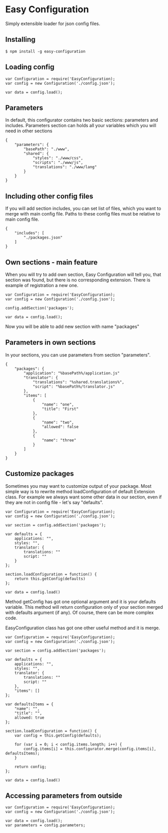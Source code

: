 # Easy Configuration

Simply extensible loader for json config files.

## Installing

```
$ npm install -g easy-configuration
```

## Loading config

```
var Configuration = require('EasyConfiguration);
var config = new Configuration('./config.json');

var data = config.load();
```

## Parameters
In default, this configurator contains two basic sections: parameters and includes.
Parameters section can holds all your variables which you will need in other sections

```
{
	"parameters": {
		"basePath": "./www",
		"shared": {
			"styles": "./www/css",
			"scripts": "./www/js",
			"translations": "./www/lang"
		}
	}
}
```

## Including other config files
If you will add section includes, you can set list of files, which you want to merge with main config file.
Paths to these config files must be relative to main config file.

```
{
	"includes": [
		"./packages.json"
	]
}
```

## Own sections - main feature
When you will try to add own section, Easy Configuration will tell you, that section was found,
but there is no corresponding extension.
There is example of registration a new one.

```
var Configuration = require('EasyConfiguration);
var config = new Configuration('./config.json');

config.addSection('packages');

var data = config.load();
```

Now you will be able to add new section with name "packages"

## Parameters in own sections
In your sections, you can use parameters from section "parameters".

```
{
	"packages": {
		"application": "%basePath%/application.js"
		"translator": {
			"translations": "%shared.translations%",
			"script": "%basePath%/translator.js"
		},
		"items": [
			{
				"name": "one",
				"title": "First"
			},
			{
				"name": "two",
				"allowed": false
			},
			{
				"name": "three"
			}
		]
	}
}
```

## Customize packages
Sometimes you may want to customize output of your package. Most simple way is to rewrite method loadConfiguration
of default Extension class.
For example we always want some other data in our section, even if they are not in config file - let's say "defaults".

```
var Configuration = require('EasyConfiguration);
var config = new Configuration('./config.json');

var section = config.addSection('packages');

var defaults = {
	applications: "",
	styles: "",
	translator: {
		translations: ""
		script: ""
	}
};

section.loadConfiguration = function() {
	return this.getConfig(defaults)
};

var data = config.load()
```

Method getConfig has got one optional argument and it is your defaults variable. This method will return configuration
only of your section merged with defaults argument (if any).
Of course, there can be more complex code.

EasyConfiguration class has got one other useful method and it is merge.

```
var Configuration = require('EasyConfiguration);
var config = new Configuration('./config.json');

var section = config.addSection('packages');

var defaults = {
	applications: "",
	styles: "",
	translator: {
		translations: ""
		script: ""
	},
	"items": []
};

var defaultsItems = {
	"name": "",
	"title": "",
	allowed: true
};

section.loadConfiguration = function() {
	var config = this.getConfig(defaults);

	for (var i = 0; i < config.items.length; i++) {
		config.items[i] = this.configurator.merge(config.items[i], defaultsItems);
	}

	return config;
};

var data = config.load()
```

## Accessing parameters from outside

```
var Configuration = require('EasyConfiguration);
var config = new Configuration('./config.json');

var data = config.load();
var parameters = config.parameters;
```